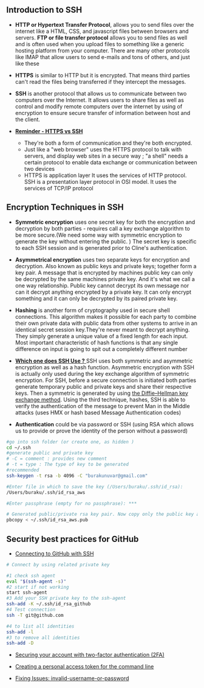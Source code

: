 ## Introduction to SSH

-  **HTTP or Hypertext Transfer Protocol**, allows you to send files over the internet like a HTML, CSS, and javascript files between browsers and servers. **FTP or file transfer protocol** allows you to send files as well and is often used when you upload files to something like a generic hosting platform from your computer. There are many other protocols like IMAP that allow users to send e-mails and tons of others, and just like these

- **HTTPS** is similar to HTTP but it is encrypted. That means third parties can't read the files being transferred if they intercept the messages.
- **SSH** is another protocol that allows us to communicate between two computers over the Internet. It allows users to share files as well as control and modify remote computers over the internet by using of encryption to ensure secure transfer of information between host and the client.

- <u> **Reminder - HTTPS vs SSH** </u>

   -  They're both a form of communication and they're both encrypted.
   - Just like a "web browser" uses the HTTPS protocol to talk with servers, and display web sites in a secure way ; "a shell" needs a certain protocol to enable data exchange or communication between two devices
   - HTTPS is application layer It uses the services of HTTP protocol. SSH is a presentation layer protocol in OSI model. It uses the services of TCP/IP protocol

## Encryption Techniques in SSH

- **Symmetric encryption** uses one secret key for both the encryption and decryption by both parties - requires call a key exchange algorithm to be more secure.(We need some way with symmetric encryption to generate the key without entering the public.
) The secret key is specific to each SSH session and is generated prior to Cline's authentication.

- **Asymmetrical encryption**  uses two separate keys for encryption and
decryption. Also known as public keys and private keys; together form a key pair. A message that is encrypted by machines public key can only be decrypted by the same machines private key. And it's what we call a one way relationship. Public key cannot decrypt its own message nor can it decrypt anything encrypted by a private key. It can only encrypt something and it can only be decrypted by its paired private key.

- **Hashing** is another form of cryptography used in secure shell connections. This algorithm makes it possible for each party to combine their own private data with public data from other systems to arrive in an identical secret session key.They're never meant to decrypt anything. They simply generate a unique value of a fixed length for each input. Most important characteristic of hash functions is that any single difference on input is going to spit out a completely different number


- <u> **Which one does SSH Use ?** </u>
SSH uses both symmetric and asymmetric encryption as well as a hash function. Asymmetric encryption with SSH is actually only used during the key exchange algorithm of symmetric encryption. For SSH, before a secure connection is initiated both parties generate temporary public and private keys and share their respective keys. Then a  symmetric is generated by using [the Diffie–Hellman key exchange method](https://security.stackexchange.com/questions/45963/diffie-hellman-key-exchange-in-plain-english). Using the third technique, hashes, SSH is able to verify the authentication of the message to prevent Man in the Middle attacks (uses HMX or hash based Message Authentication codes)

- **Authentication** could be via password or SSH (using RSA which allows us to provide or prove the identity of the person without a password)

```bash
#go into ssh folder (or create one, as hidden )
cd ~/.ssh
#generate public and private key
# -C = comment : provides new comment
# -t = type : The type of key to be generated
#recommended
ssh-keygen -t rsa -b 4096 -C "burakunuvar@gmail.com"

#Enter file in which to save the key (/Users/buraku/.ssh/id_rsa):
/Users/buraku/.ssh/id_rsa_aws

#Enter passphrase (empty for no passphrase): ***

# Generated public/private rsa key pair. Now copy only the public key and use it on where you need; ec2 or github  :
pbcopy < ~/.ssh/id_rsa_aws.pub

```

## Security best practices for GitHub

- [Connecting to GitHub with SSH](https://help.github.com/en/github/authenticating-to-github/connecting-to-github-with-ssh)

```bash
# Connect by using related private key

#1 check ssh agent
eval "$(ssh-agent -s)"
#2 start if not working
start ssh-agent
#3 Add your SSH private key to the ssh-agent
ssh-add -K ~/.ssh/id_rsa_github
#4 Test connection
ssh -T git@github.com

#4 to list all identities
ssh-add -l
#3 to remove all identities
ssh-add -D
```

- [Securing your account with two-factor authentication (2FA)](https://help.github.com/en/github/authenticating-to-github/securing-your-account-with-two-factor-authentication-2fa)

- [Creating a personal access token for the command line](https://help.github.com/en/github/authenticating-to-github/creating-a-personal-access-token-for-the-command-line)

- [Fixing Issues: invalid-username-or-password](https://stackoverflow.com/questions/29297154/github-invalid-username-or-password)


